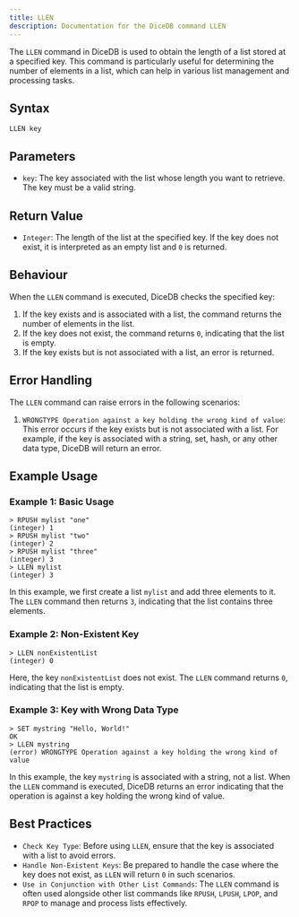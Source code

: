 ```yaml
---
title: LLEN
description: Documentation for the DiceDB command LLEN
---
```


The `LLEN` command in DiceDB is used to obtain the length of a list stored at a specified key. This command is particularly useful for determining the number of elements in a list, which can help in various list management and processing tasks.

## Syntax

```
LLEN key
```

## Parameters

- `key`: The key associated with the list whose length you want to retrieve. The key must be a valid string.

## Return Value

- `Integer`: The length of the list at the specified key. If the key does not exist, it is interpreted as an empty list and `0` is returned.

## Behaviour

When the `LLEN` command is executed, DiceDB checks the specified key:

1. If the key exists and is associated with a list, the command returns the number of elements in the list.
2. If the key does not exist, the command returns `0`, indicating that the list is empty.
3. If the key exists but is not associated with a list, an error is returned.

## Error Handling

The `LLEN` command can raise errors in the following scenarios:

1. `WRONGTYPE Operation against a key holding the wrong kind of value`: This error occurs if the key exists but is not associated with a list. For example, if the key is associated with a string, set, hash, or any other data type, DiceDB will return an error.

## Example Usage

### Example 1: Basic Usage

```DiceDB
> RPUSH mylist "one"
(integer) 1
> RPUSH mylist "two"
(integer) 2
> RPUSH mylist "three"
(integer) 3
> LLEN mylist
(integer) 3
```

In this example, we first create a list `mylist` and add three elements to it. The `LLEN` command then returns `3`, indicating that the list contains three elements.

### Example 2: Non-Existent Key

```DiceDB
> LLEN nonExistentList
(integer) 0
```

Here, the key `nonExistentList` does not exist. The `LLEN` command returns `0`, indicating that the list is empty.

### Example 3: Key with Wrong Data Type

```DiceDB
> SET mystring "Hello, World!"
OK
> LLEN mystring
(error) WRONGTYPE Operation against a key holding the wrong kind of value
```

In this example, the key `mystring` is associated with a string, not a list. When the `LLEN` command is executed, DiceDB returns an error indicating that the operation is against a key holding the wrong kind of value.

## Best Practices

- `Check Key Type`: Before using `LLEN`, ensure that the key is associated with a list to avoid errors.
- `Handle Non-Existent Keys`: Be prepared to handle the case where the key does not exist, as `LLEN` will return `0` in such scenarios.
- `Use in Conjunction with Other List Commands`: The `LLEN` command is often used alongside other list commands like `RPUSH`, `LPUSH`, `LPOP`, and `RPOP` to manage and process lists effectively.

